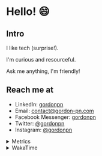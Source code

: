 # Hello! 😄

## Intro

I like tech (surprise!).

I'm curious and resourceful.

Ask me anything, I'm friendly!

## Reach me at

- LinkedIn: [gordonpn](https://www.linkedin.com/in/gordonpn/)
- Email: [contact@gordon-pn.com](mailto:contact@gordon-pn.com)
- Facebook Messenger: [gordonpn](https://www.messenger.com/t/Gordonpn)
- Twitter: [@gordonpn](https://twitter.com/Gordonpn)
- Instagram: [@gordonpn](https://www.instagram.com/gordonpn/)

<details>
  <summary>Metrics</summary>

  <img align="center" src="https://github.com/gordonpn/gordonpn/blob/master/github-metrics.svg" alt="GitHub Metrics">

</details>

<details>
  <summary>WakaTime</summary>

  <!--START_SECTION:waka-->
📊 **This Week I Spent My Time On** 

```text
💬 Programming Languages: 
Java                     9 hrs 40 mins       ████████████████████░░░░░   81.03 % 
JSON                     57 mins             ██░░░░░░░░░░░░░░░░░░░░░░░   07.99 % 
TypeScript               37 mins             █░░░░░░░░░░░░░░░░░░░░░░░░   05.29 % 
Makefile                 12 mins             ░░░░░░░░░░░░░░░░░░░░░░░░░   01.74 % 
Bash                     7 mins              ░░░░░░░░░░░░░░░░░░░░░░░░░   01.07 % 

🔥 Editors: 
Intellijidea             10 hrs 50 mins      ███████████████████████░░   90.75 % 
VS Code                  1 hr 6 mins         ██░░░░░░░░░░░░░░░░░░░░░░░   09.25 % 
```


 Last Updated on 02/05/2024 16:21:02 UTC
<!--END_SECTION:waka-->
</details>
